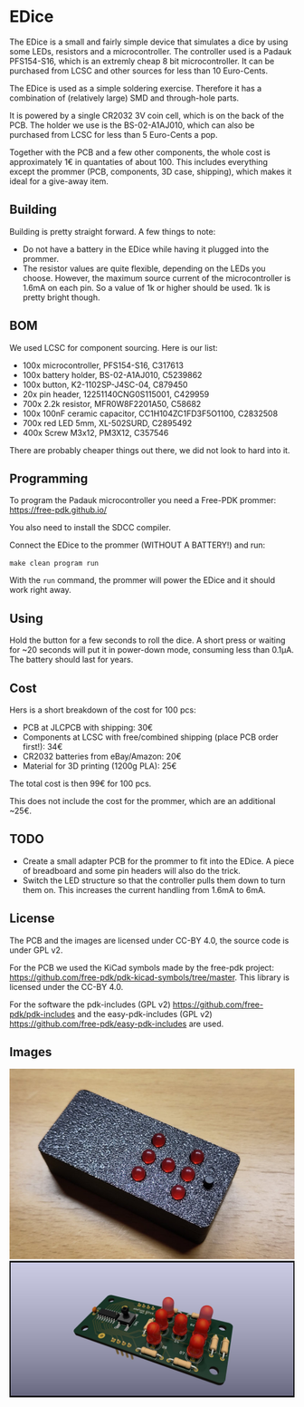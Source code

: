 # EDice
The EDice is a small and fairly simple device that simulates a dice by using some LEDs, resistors and a microcontroller. The controller used is a Padauk PFS154-S16, which is an extremly cheap 8 bit microcontroller. It can be purchased from LCSC and other sources for less than 10 Euro-Cents.

The EDice is used as a simple soldering exercise. Therefore it has a combination of (relatively large) SMD and through-hole parts.

It is powered by a single CR2032 3V coin cell, which is on the back of the PCB. The holder we use is the BS-02-A1AJ010, which can also be purchased from LCSC for less than 5 Euro-Cents a pop.

Together with the PCB and a few other components, the whole cost is approximately 1€ in quantaties of about 100. This includes everything except the prommer (PCB, components, 3D case, shipping), which makes it ideal for a give-away item.

## Building
Building is pretty straight forward. A few things to note:
- Do not have a battery in the EDice while having it plugged into the prommer.
- The resistor values are quite flexible, depending on the LEDs you choose. However, the maximum source current of the microcontroller is 1.6mA on each pin. So a value of 1k or higher should be used. 1k is pretty bright though.

## BOM
We used LCSC for component sourcing. Here is our list:

- 100x microcontroller, PFS154-S16, C317613
- 100x battery holder, BS-02-A1AJ010, C5239862
- 100x button, K2-1102SP-J4SC-04, C879450
- 20x pin header,  12251140CNG0S115001,  C429959
- 700x 2.2k resistor, MFR0W8F2201A50, C58682
- 100x 100nF ceramic capacitor, CC1H104ZC1FD3F5O1100, C2832508
- 700x red LED 5mm, XL-502SURD, C2895492
- 400x Screw M3x12, PM3X12, C357546

There are probably cheaper things out there, we did not look to hard into it.

## Programming
To program the Padauk microcontroller you need a Free-PDK prommer: https://free-pdk.github.io/

You also need to install the SDCC compiler.

Connect the EDice to the prommer (WITHOUT A BATTERY!) and run:

`make clean program run`

With the `run` command, the prommer will power the EDice and it should work right away.

## Using
Hold the button for a few seconds to roll the dice. A short press or waiting for ~20 seconds will put it in power-down mode, consuming less than 0.1µA. The battery should last for years.

## Cost
Hers is a short breakdown of the cost for 100 pcs:

- PCB at JLCPCB with shipping: 30€
- Components at LCSC with free/combined shipping (place PCB order first!): 34€
- CR2032 batteries from eBay/Amazon: 20€
- Material for 3D printing (1200g PLA): 25€

The total cost is then 99€ for 100 pcs.

This does not include the cost for the prommer, which are an additional ~25€.

## TODO
- Create a small adapter PCB for the prommer to fit into the EDice. A piece of breadboard and some pin headers will also do the trick.
- Switch the LED structure so that the controller pulls them down to turn them on. This increases the current handling from 1.6mA to 6mA.

## License
The PCB and the images are licensed under CC-BY 4.0, the source code is under GPL v2.

For the PCB we used the KiCad symbols made by the free-pdk project: https://github.com/free-pdk/pdk-kicad-symbols/tree/master. This library is licensed under the CC-BY 4.0.

For the software the pdk-includes (GPL v2) https://github.com/free-pdk/pdk-includes and the easy-pdk-includes (GPL v2)  https://github.com/free-pdk/easy-pdk-includes are used.

## Images
![EDice](EDice.jpg)
![EDice_PCB](EDice_PCB.jpg)
